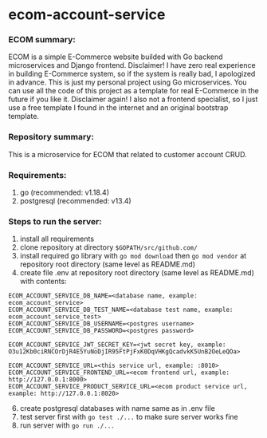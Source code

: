 # ecom-account-service

### ECOM summary:
ECOM is a simple E-Commerce website builded with Go backend microservices and Django frontend. Disclaimer! I have zero real experience in building E-Commerce system, so if the system is really bad, I apologized in advance. This is just my personal project using Go microservices. You can use all the code of this project as a template for real E-Commerce in the future if you like it. Disclaimer again! I also not a frontend specialist, so I just use a free template I found in the internet and an original bootstrap template.

### Repository summary:
This is a microservice for ECOM that related to customer account CRUD.

### Requirements:
1. go (recommended: v1.18.4)
2. postgresql (recommended: v13.4)

### Steps to run the server:
1. install all requirements
2. clone repository at directory `$GOPATH/src/github.com/`
3. install required go library with `go mod download` then `go mod vendor` at repository root directory (same level as README.md)
4. create file .env at repository root directory (same level as README.md) with contents:

```
ECOM_ACCOUNT_SERVICE_DB_NAME=<database name, example: ecom_account_service>
ECOM_ACCOUNT_SERVICE_DB_TEST_NAME=<database test name, example: ecom_account_service_test>
ECOM_ACCOUNT_SERVICE_DB_USERNAME=<postgres username>
ECOM_ACCOUNT_SERVICE_DB_PASSWORD=<postgres password>

ECOM_ACCOUNT_SERVICE_JWT_SECRET_KEY=<jwt secret key, example: O3u12Kb0ciRNCOrDjR4E5YuNoDjIR95FtPjFxK0DqVHKgQcadvkK5UnB2OeLeQOa>

ECOM_ACCOUNT_SERVICE_URL=<this service url, example: :8010>
ECOM_ACCOUNT_SERVICE_FRONTEND_URL=<ecom frontend url, example: http://127.0.0.1:8000>
ECOM_ACCOUNT_SERVICE_PRODUCT_SERVICE_URL=<ecom product service url, example: http://127.0.0.1:8020>
```

6. create postgresql databases with name same as in .env file
7. test server first with `go test ./...` to make sure server works fine
8. run server with `go run ./...`
